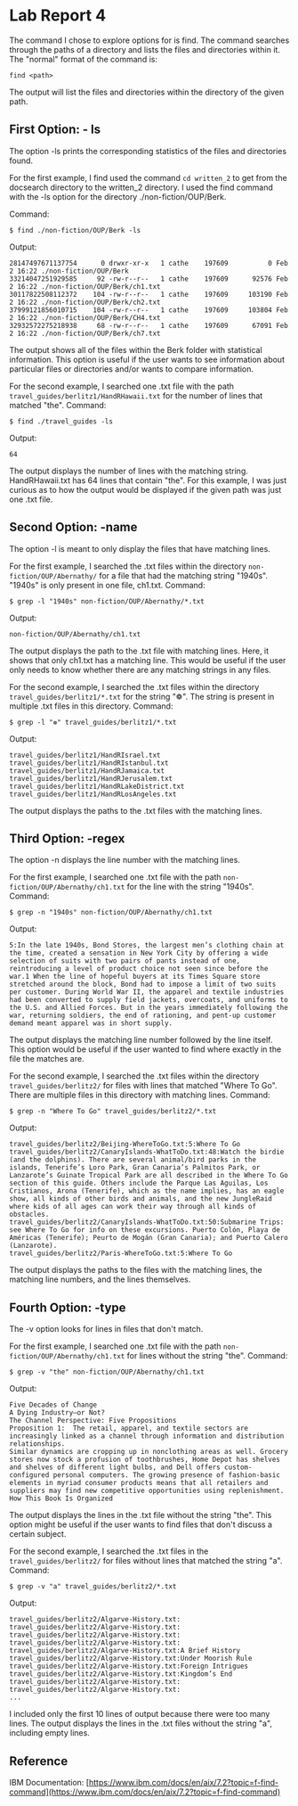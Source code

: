 # Lab Report 4

The command I chose to explore options for is find. The command searches through the paths of a directory and lists the files and directories within it. The "normal" format of the command is:
```
find <path>
```
The output will list the files and directories within the directory of the given path.

## First Option: - ls
The option -ls prints the corresponding statistics of the files and directories found.

For the first example, I find used the command `cd written_2` to get from the docsearch directory to the written_2 directory. I used the find command with the -ls option for the directory ./non-fiction/OUP/Berk.

Command:
```
$ find ./non-fiction/OUP/Berk -ls
```
Output:
```
28147497671137754      0 drwxr-xr-x   1 cathe    197609          0 Feb  2 16:22 ./non-fiction/OUP/Berk
33214047251929585     92 -rw-r--r--   1 cathe    197609      92576 Feb  2 16:22 ./non-fiction/OUP/Berk/ch1.txt
30117822508112372    104 -rw-r--r--   1 cathe    197609     103190 Feb  2 16:22 ./non-fiction/OUP/Berk/ch2.txt
37999121856010715    104 -rw-r--r--   1 cathe    197609     103804 Feb  2 16:22 ./non-fiction/OUP/Berk/CH4.txt
32932572275218938     68 -rw-r--r--   1 cathe    197609      67091 Feb  2 16:22 ./non-fiction/OUP/Berk/ch7.txt
```
The output shows all of the files within the Berk folder with statistical information. This option is useful if the user wants to see information about particular files or directories and/or wants to compare information.

For the second example, I searched one .txt file with the path `travel_guides/berlitz1/HandRHawaii.txt` for the number of lines that matched "the".
Command:
```
$ find ./travel_guides -ls
```
Output:
```
64
```
The output displays the number of lines with the matching string. HandRHawaii.txt has 64 lines that contain "the". For this example, I was just curious as to how the 
output would be displayed if the given path was just one .txt file.

## Second Option: -name
The option -l is meant to only display the files that have matching lines. 

For the first example, I searched the .txt files within the directory `non-fiction/OUP/Abernathy/` for a file that had the matching string "1940s". 
"1940s" is only present in one file, ch1.txt.
Command:
```
$ grep -l "1940s" non-fiction/OUP/Abernathy/*.txt
```
Output:
```
non-fiction/OUP/Abernathy/ch1.txt
```
The output displays the path to the .txt file with matching lines. Here, it shows that only ch1.txt has a matching line. This would be useful if the user only needs to 
know whether there are any matching strings in any files.

For the second example, I searched the .txt files within the directory `travel_guides/berlitz1/*.txt` for the string "❁". The string is present in 
multiple .txt files in this directory.
Command:
```
$ grep -l "❁" travel_guides/berlitz1/*.txt
```
Output:
```
travel_guides/berlitz1/HandRIsrael.txt
travel_guides/berlitz1/HandRIstanbul.txt
travel_guides/berlitz1/HandRJamaica.txt
travel_guides/berlitz1/HandRJerusalem.txt
travel_guides/berlitz1/HandRLakeDistrict.txt
travel_guides/berlitz1/HandRLosAngeles.txt
```
The output displays the paths to the .txt files with the matching lines.

## Third Option: -regex
The option -n displays the line number with the matching lines.

For the first example, I searched one .txt file with the path `non-fiction/OUP/Abernathy/ch1.txt` for the line with the string "1940s". 
Command:
```
$ grep -n "1940s" non-fiction/OUP/Abernathy/ch1.txt
```
Output:
```
5:In the late 1940s, Bond Stores, the largest men’s clothing chain at the time, created a sensation in New York City by offering a wide selection of suits with two pairs of pants instead of one, reintroducing a level of product choice not seen since before the war.1 When the line of hopeful buyers at its Times Square store stretched around the block, Bond had to impose a limit of two suits per customer. During World War II, the apparel and textile industries had been converted to supply field jackets, overcoats, and uniforms to the U.S. and Allied Forces. But in the years immediately following the war, returning soldiers, the end of rationing, and pent-up customer demand meant apparel was in short supply.
```
The output displays the matching line number followed by the line itself. This option would be useful if the user wanted to find where exactly in the file the matches are.

For the second example, I searched the .txt files within the directory `travel_guides/berlitz2/` for files with lines that matched "Where To Go". There are multiple 
files in this directory with matching lines.
Command:
```
$ grep -n "Where To Go" travel_guides/berlitz2/*.txt
```
Output:
```
travel_guides/berlitz2/Beijing-WhereToGo.txt:5:Where To Go
travel_guides/berlitz2/CanaryIslands-WhatToDo.txt:48:Watch the birdie (and the dolphins). There are several animal/bird parks in the islands, Tenerife’s Loro Park, Gran Canaria’s Palmitos Park, or Lanzarote’s Guinate Tropical Park are all described in the Where To Go section of this guide. Others include the Parque Las Aguilas, Los Cristianos, Arona (Tenerife), which as the name implies, has an eagle show, all kinds of other birds and animals, and the new JungleRaid where kids of all ages can work their way through all kinds of obstacles.
travel_guides/berlitz2/CanaryIslands-WhatToDo.txt:50:Submarine Trips: see Where To Go for info on these excursions. Puerto Colón, Playa de Américas (Tenerife); Peurto de Mogán (Gran Canaria); and Puerto Calero (Lanzarote).
travel_guides/berlitz2/Paris-WhereToGo.txt:5:Where To Go
```
The output displays the paths to the files with the matching lines, the matching line numbers, and the lines themselves.

## Fourth Option: -type
The -v option looks for lines in files that don't match.

For the first example, I searched one .txt file with the path `non-fiction/OUP/Abernathy/ch1.txt` for lines without the string "the".
Command:
```
$ grep -v "the" non-fiction/OUP/Abernathy/ch1.txt
```
Output:
```
Five Decades of Change
A Dying Industry—or Not?
The Channel Perspective: Five Propositions
Proposition 1:  The retail, apparel, and textile sectors are increasingly linked as a channel through information and distribution relationships.
Similar dynamics are cropping up in nonclothing areas as well. Grocery stores now stock a profusion of toothbrushes, Home Depot has shelves and shelves of different light bulbs, and Dell offers custom-configured personal computers. The growing presence of fashion-basic elements in myriad consumer products means that all retailers and suppliers may find new competitive opportunities using replenishment.
How This Book Is Organized
```
The output displays the lines in the .txt file without the string "the". This option might be useful if the user wants to find files that don't discuss a certain subject.

For the second example, I searched the .txt files in the `travel_guides/berlitz2/` for files without lines that matched the string "a".
Command:
```
$ grep -v "a" travel_guides/berlitz2/*.txt
```
Output:
```
travel_guides/berlitz2/Algarve-History.txt:
travel_guides/berlitz2/Algarve-History.txt:
travel_guides/berlitz2/Algarve-History.txt:
travel_guides/berlitz2/Algarve-History.txt:
travel_guides/berlitz2/Algarve-History.txt:A Brief History
travel_guides/berlitz2/Algarve-History.txt:Under Moorish Rule
travel_guides/berlitz2/Algarve-History.txt:Foreign Intrigues
travel_guides/berlitz2/Algarve-History.txt:Kingdom’s End
travel_guides/berlitz2/Algarve-History.txt:
travel_guides/berlitz2/Algarve-History.txt:
...
```
I included only the first 10 lines of output because there were too many lines. The output displays the lines in the .txt files without the string "a", 
including empty lines.

## Reference
IBM Documentation: [https://www.ibm.com/docs/en/aix/7.2?topic=f-find-command](https://www.ibm.com/docs/en/aix/7.2?topic=f-find-command)
